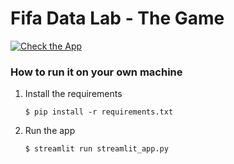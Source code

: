 # Fifa Data Lab - The Game


[![Check the App](https://static.streamlit.io/badges/streamlit_badge_black_white.svg)](https://fifa-datalab-the-game.streamlit.app)
### How to run it on your own machine

1. Install the requirements

   ```
   $ pip install -r requirements.txt
   ```

2. Run the app

   ```
   $ streamlit run streamlit_app.py
   ```
